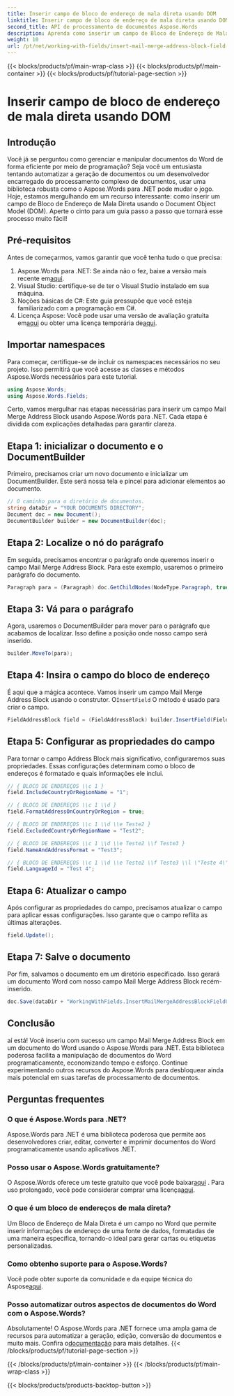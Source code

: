 ```yaml
---
title: Inserir campo de bloco de endereço de mala direta usando DOM
linktitle: Inserir campo de bloco de endereço de mala direta usando DOM
second_title: API de processamento de documentos Aspose.Words
description: Aprenda como inserir um campo de Bloco de Endereço de Mala Direta em documentos do Word usando o Aspose.Words para .NET com este guia abrangente passo a passo.
weight: 10
url: /pt/net/working-with-fields/insert-mail-merge-address-block-field-using-dom/
---
```


{{< blocks/products/pf/main-wrap-class >}}
{{< blocks/products/pf/main-container >}}
{{< blocks/products/pf/tutorial-page-section >}}

# Inserir campo de bloco de endereço de mala direta usando DOM

## Introdução

Você já se perguntou como gerenciar e manipular documentos do Word de forma eficiente por meio de programação? Seja você um entusiasta tentando automatizar a geração de documentos ou um desenvolvedor encarregado do processamento complexo de documentos, usar uma biblioteca robusta como o Aspose.Words para .NET pode mudar o jogo. Hoje, estamos mergulhando em um recurso interessante: como inserir um campo de Bloco de Endereço de Mala Direta usando o Document Object Model (DOM). Aperte o cinto para um guia passo a passo que tornará esse processo muito fácil!

## Pré-requisitos

Antes de começarmos, vamos garantir que você tenha tudo o que precisa:

1.  Aspose.Words para .NET: Se ainda não o fez, baixe a versão mais recente em[aqui](https://releases.aspose.com/words/net/).
2. Visual Studio: certifique-se de ter o Visual Studio instalado em sua máquina.
3. Noções básicas de C#: Este guia pressupõe que você esteja familiarizado com a programação em C#.
4.  Licença Aspose: Você pode usar uma versão de avaliação gratuita em[aqui](https://releases.aspose.com/) ou obter uma licença temporária de[aqui](https://purchase.aspose.com/temporary-license/).

## Importar namespaces

Para começar, certifique-se de incluir os namespaces necessários no seu projeto. Isso permitirá que você acesse as classes e métodos Aspose.Words necessários para este tutorial.

```csharp
using Aspose.Words;
using Aspose.Words.Fields;
```

Certo, vamos mergulhar nas etapas necessárias para inserir um campo Mail Merge Address Block usando Aspose.Words para .NET. Cada etapa é dividida com explicações detalhadas para garantir clareza.

## Etapa 1: inicializar o documento e o DocumentBuilder

Primeiro, precisamos criar um novo documento e inicializar um DocumentBuilder. Este será nossa tela e pincel para adicionar elementos ao documento.

```csharp
// O caminho para o diretório de documentos.
string dataDir = "YOUR DOCUMENTS DIRECTORY";
Document doc = new Document();
DocumentBuilder builder = new DocumentBuilder(doc);
```

## Etapa 2: Localize o nó do parágrafo

Em seguida, precisamos encontrar o parágrafo onde queremos inserir o campo Mail Merge Address Block. Para este exemplo, usaremos o primeiro parágrafo do documento.

```csharp
Paragraph para = (Paragraph) doc.GetChildNodes(NodeType.Paragraph, true)[0];
```

## Etapa 3: Vá para o parágrafo

Agora, usaremos o DocumentBuilder para mover para o parágrafo que acabamos de localizar. Isso define a posição onde nosso campo será inserido.

```csharp
builder.MoveTo(para);
```

## Etapa 4: Insira o campo do bloco de endereço

É aqui que a mágica acontece. Vamos inserir um campo Mail Merge Address Block usando o construtor. O`InsertField` O método é usado para criar o campo.

```csharp
FieldAddressBlock field = (FieldAddressBlock) builder.InsertField(FieldType.FieldAddressBlock, false);
```

## Etapa 5: Configurar as propriedades do campo

Para tornar o campo Address Block mais significativo, configuraremos suas propriedades. Essas configurações determinam como o bloco de endereços é formatado e quais informações ele inclui.

```csharp
// { BLOCO DE ENDEREÇOS \\c 1 }
field.IncludeCountryOrRegionName = "1";

// { BLOCO DE ENDEREÇOS \\c 1 \\d }
field.FormatAddressOnCountryOrRegion = true;

// { BLOCO DE ENDEREÇOS \\c 1 \\d \\e Teste2 }
field.ExcludedCountryOrRegionName = "Test2";

// { BLOCO DE ENDEREÇOS \\c 1 \\d \\e Teste2 \\f Teste3 }
field.NameAndAddressFormat = "Test3";

// { BLOCO DE ENDEREÇOS \\c 1 \\d \\e Teste2 \\f Teste3 \\l \"Teste 4\" }
field.LanguageId = "Test 4";
```

## Etapa 6: Atualizar o campo

Após configurar as propriedades do campo, precisamos atualizar o campo para aplicar essas configurações. Isso garante que o campo reflita as últimas alterações.

```csharp
field.Update();
```

## Etapa 7: Salve o documento

Por fim, salvamos o documento em um diretório especificado. Isso gerará um documento Word com nosso campo Mail Merge Address Block recém-inserido.

```csharp
doc.Save(dataDir + "WorkingWithFields.InsertMailMergeAddressBlockFieldUsingDOM.docx");
```

## Conclusão

aí está! Você inseriu com sucesso um campo Mail Merge Address Block em um documento do Word usando o Aspose.Words para .NET. Esta biblioteca poderosa facilita a manipulação de documentos do Word programaticamente, economizando tempo e esforço. Continue experimentando outros recursos do Aspose.Words para desbloquear ainda mais potencial em suas tarefas de processamento de documentos.

## Perguntas frequentes

### O que é Aspose.Words para .NET?
Aspose.Words para .NET é uma biblioteca poderosa que permite aos desenvolvedores criar, editar, converter e imprimir documentos do Word programaticamente usando aplicativos .NET.

### Posso usar o Aspose.Words gratuitamente?
 O Aspose.Words oferece um teste gratuito que você pode baixar[aqui](https://releases.aspose.com/) . Para uso prolongado, você pode considerar comprar uma licença[aqui](https://purchase.aspose.com/buy).

### O que é um bloco de endereços de mala direta?
Um Bloco de Endereço de Mala Direta é um campo no Word que permite inserir informações de endereço de uma fonte de dados, formatadas de uma maneira específica, tornando-o ideal para gerar cartas ou etiquetas personalizadas.

### Como obtenho suporte para o Aspose.Words?
 Você pode obter suporte da comunidade e da equipe técnica do Aspose[aqui](https://forum.aspose.com/c/words/8).

### Posso automatizar outros aspectos de documentos do Word com o Aspose.Words?
Absolutamente! O Aspose.Words para .NET fornece uma ampla gama de recursos para automatizar a geração, edição, conversão de documentos e muito mais. Confira o[documentação](https://reference.aspose.com/words/net/) para mais detalhes.
{{< /blocks/products/pf/tutorial-page-section >}}

{{< /blocks/products/pf/main-container >}}
{{< /blocks/products/pf/main-wrap-class >}}

{{< blocks/products/products-backtop-button >}}
